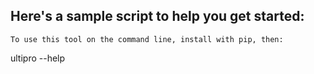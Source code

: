 ## Here's a sample script to help you get started:

```
To use this tool on the command line, install with pip, then:

```
ultipro --help
```